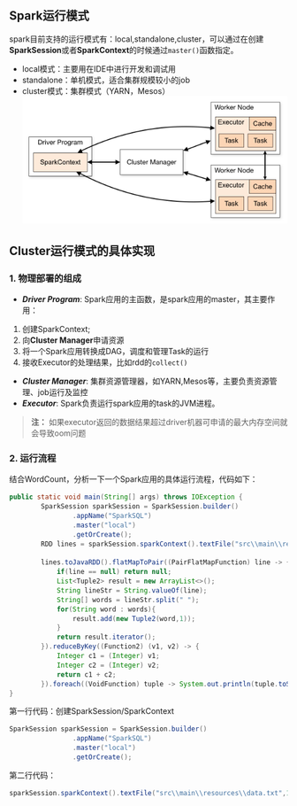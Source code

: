 ## Spark运行模式
spark目前支持的运行模式有：local,standalone,cluster，可以通过在创建**SparkSession**或者**SparkContext**的时候通过```master()```函数指定。
* local模式：主要用在IDE中进行开发和调试用
* standalone：单机模式，适合集群规模较小的job
* cluster模式：集群模式（YARN，Mesos）
![cluster模式](/assets/cluster-overview.png "cluster模式")

## Cluster运行模式的具体实现
### 1. 物理部署的组成

* **_Driver Program_**: Spark应用的主函数，是spark应用的master，其主要作用：<br>
1) 创建SparkContext;<br>
2) 向**Cluster Manager**申请资源<br>
3) 将一个Spark应用转换成DAG，调度和管理Task的运行<br>
4) 接收Executor的处理结果，比如rdd的```collect()```
* **_Cluster Manager_**: 集群资源管理器，如YARN,Mesos等，主要负责资源管理、job运行及监控
* **_Executor_**: Spark负责运行spark应用的task的JVM进程。

> **注：** 如果executor返回的数据结果超过driver机器可申请的最大内存空间就会导致oom问题

### 2. 运行流程
结合WordCount，分析一下一个Spark应用的具体运行流程，代码如下：
``` java
public static void main(String[] args) throws IOException {
        SparkSession sparkSession = SparkSession.builder()
                .appName("SparkSQL")
                .master("local")
                .getOrCreate();
        RDD lines = sparkSession.sparkContext().textFile("src\\main\\resources\\data.txt",1);
        
        lines.toJavaRDD().flatMapToPair((PairFlatMapFunction) line -> {
            if(line == null) return null;
            List<Tuple2> result = new ArrayList<>();
            String lineStr = String.valueOf(line);
            String[] words = lineStr.split(" ");
            for(String word : words){
                result.add(new Tuple2(word,1));
            }
            return result.iterator();
        }).reduceByKey((Function2) (v1, v2) -> {
            Integer c1 = (Integer) v1;
            Integer c2 = (Integer) v2;
            return c1 + c2;
        }).foreach((VoidFunction) tuple -> System.out.println(tuple.toString()));
}
```
第一行代码：创建SparkSession/SparkContext
``` java
SparkSession sparkSession = SparkSession.builder()
                .appName("SparkSQL")
                .master("local")
                .getOrCreate();
``` 
第二行代码：
``` java
sparkSession.sparkContext().textFile("src\\main\\resources\\data.txt",1);
```




